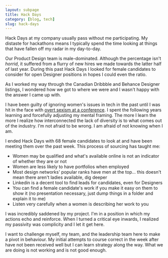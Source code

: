 ```yaml
---
layout: subpage
title: Hack Days
category: [blog, tech]
slug: hack-days
---
```

Hack Days at my company usually pass without me participating. My distaste for hackathons means I typically spend the time looking at things that have fallen off my radar in my day-to-day.

Our Product Design team is male-dominated. Although the percentage isn't _horrid_, it suffered from a flurry of new hires we made towards the latter half of last year. During this past Hack Days I looked for female candidates to consider for open Designer positions in hopes I could even the ratio.

As I worked my way through the Canadian Dribbble and Behance Designer listings, I wondered how we got to where we were and I wasn't happy with the answer I came up with.

I have been guilty of ignoring women's issues in tech in the past until I was hit in the face with [overt sexism at a conference](http://helentran.com/from-the-desk-of-the-politely-angry). I spent the following years learning and forcefully adjusting my mental framing. The more I learn the more I realize how interconnected the lack of diversity is to what comes out of the industry. I'm not afraid to be wrong. I am afraid of not knowing when I am.

I ended Hack Days with 68 female candidates to look at and have been meeting them over the past week. This process of sourcing has taught me: 

- Women may be qualified and what's available online is not an indicator of whether they are or not
- Women are less likely to have portfolios when employed
- Most design networks' popular ranks have men at the top... this doesn't mean there aren't ladies available, dig deeper
- Linkedin is a decent tool to find leads for candidates, even for Designers
- You can find a female candidate's work if you make it easy on them to show it (no presentation necessary, just dump things in a folder and explain it to me)
- Listen very carefully when a women is describing her work to you

I was incredibly saddened by my project. I'm in a position in which my actions echo and reinforce. When I turned a critical eye inwards, I realized my passivity was complicity and I let it get here. 

I want to challenge myself, my team, and the leadership team here to make a pivot in behaviour. My initial attempts to course correct in the week after have not been received well but I can learn strategy along the way. What we are doing is not working and is not good enough. 